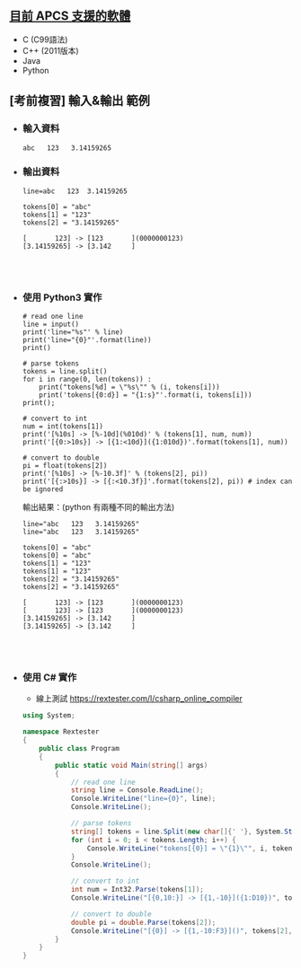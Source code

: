 ## [目前 APCS 支援的軟體](https://apcs.csie.ntnu.edu.tw/index.php/info/environment/)
- C (C99語法)
- C++ (2011版本)
- Java
- Python

## [考前複習] 輸入&輸出 範例
- ### 輸入資料
    ```
    abc   123   3.14159265
    ```
- ### 輸出資料
    ```
    line=abc   123  3.14159265

    tokens[0] = "abc"
    tokens[1] = "123"
    tokens[2] = "3.14159265"

    [       123] -> [123       ](0000000123)
    [3.14159265] -> [3.142     ]
    ```
    <br>
    <br>
- ### 使用 Python3 實作
    ```python3
    # read one line
    line = input()
    print('line="%s"' % line)
    print('line="{0}"'.format(line))
    print()

    # parse tokens
    tokens = line.split()
    for i in range(0, len(tokens)) :
        print("tokens[%d] = \"%s\"" % (i, tokens[i]))
        print('tokens[{0:d}] = "{1:s}"'.format(i, tokens[i]))
    print();

    # convert to int
    num = int(tokens[1])
    print('[%10s] -> [%-10d](%010d)' % (tokens[1], num, num))
    print('[{0:>10s}] -> [{1:<10d}]({1:010d})'.format(tokens[1], num))

    # convert to double
    pi = float(tokens[2])
    print('[%10s] -> [%-10.3f]' % (tokens[2], pi))
    print('[{:>10s}] -> [{:<10.3f}]'.format(tokens[2], pi)) # index can be ignored
    ```
    輸出結果：(python 有兩種不同的輸出方法)
    ```
    line="abc   123   3.14159265"
    line="abc   123   3.14159265"

    tokens[0] = "abc"
    tokens[0] = "abc"
    tokens[1] = "123"
    tokens[1] = "123"
    tokens[2] = "3.14159265"
    tokens[2] = "3.14159265"

    [       123] -> [123       ](0000000123)
    [       123] -> [123       ](0000000123)
    [3.14159265] -> [3.142     ]
    [3.14159265] -> [3.142     ]
    ```
    <br>
    <br>
- ### 使用 C# 實作
    - 線上測試 https://rextester.com/l/csharp_online_compiler
    ```C#
    using System;

    namespace Rextester
    {
        public class Program
        {
            public static void Main(string[] args)
            {
                // read one line
                string line = Console.ReadLine();
                Console.WriteLine("line={0}", line);
                Console.WriteLine();

                // parse tokens
                string[] tokens = line.Split(new char[]{' '}, System.StringSplitOptions.RemoveEmptyEntries);
                for (int i = 0; i < tokens.Length; i++) {
                    Console.WriteLine("tokens[{0}] = \"{1}\"", i, tokens[i]);
                }
                Console.WriteLine();

                // convert to int
                int num = Int32.Parse(tokens[1]);
                Console.WriteLine("[{0,10:}] -> [{1,-10}]({1:D10})", tokens[1], num);

                // convert to double
                double pi = double.Parse(tokens[2]);
                Console.WriteLine("[{0}] -> [{1,-10:F3}]()", tokens[2], pi);
            }
        }
    }
    ```

